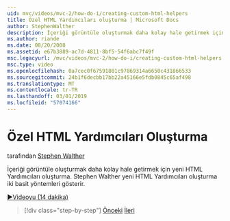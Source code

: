 ```yaml
---
uid: mvc/videos/mvc-2/how-do-i/creating-custom-html-helpers
title: Özel HTML Yardımcıları oluşturma | Microsoft Docs
author: StephenWalther
description: İçeriği görüntüle oluşturmak daha kolay hale getirmek için yeni HTML Yardımcıları oluşturma. Stephen Walther yeni HTML Yardımcıları oluşturma iki basit yöntemleri gösterir.
ms.author: riande
ms.date: 08/20/2008
ms.assetid: e67b3889-ac7d-4811-8bf5-54f6abc7f49f
msc.legacyurl: /mvc/videos/mvc-2/how-do-i/creating-custom-html-helpers
msc.type: video
ms.openlocfilehash: 0a7cec0f67591801c97869314a6650c431866533
ms.sourcegitcommit: 24b1f6decbb17bb22a45166e5fdb0845c65af498
ms.translationtype: MT
ms.contentlocale: tr-TR
ms.lasthandoff: 03/01/2019
ms.locfileid: "57074166"
---
```

<a name="creating-custom-html-helpers"></a>Özel HTML Yardımcıları Oluşturma
====================
tarafından [Stephen Walther](https://github.com/StephenWalther)

İçeriği görüntüle oluşturmak daha kolay hale getirmek için yeni HTML Yardımcıları oluşturma. Stephen Walther yeni HTML Yardımcıları oluşturma iki basit yöntemleri gösterir.

[&#9654;Videoyu (14 dakika)](https://channel9.msdn.com/Blogs/ASP-NET-Site-Videos/creating-custom-html-helpers)

> [!div class="step-by-step"]
> [Önceki](creating-unit-tests-for-aspnet-mvc-applications.md)
> [İleri](creating-model-classes-with-linq-to-sql.md)
